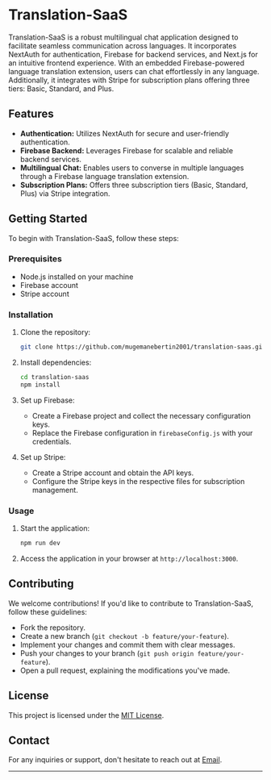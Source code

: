 
# Translation-SaaS

Translation-SaaS is a robust multilingual chat application designed to facilitate seamless communication across languages. It incorporates NextAuth for authentication, Firebase for backend services, and Next.js for an intuitive frontend experience. With an embedded Firebase-powered language translation extension, users can chat effortlessly in any language. Additionally, it integrates with Stripe for subscription plans offering three tiers: Basic, Standard, and Plus.

## Features

- **Authentication:** Utilizes NextAuth for secure and user-friendly authentication.
- **Firebase Backend:** Leverages Firebase for scalable and reliable backend services.
- **Multilingual Chat:** Enables users to converse in multiple languages through a Firebase language translation extension.
- **Subscription Plans:** Offers three subscription tiers (Basic, Standard, Plus) via Stripe integration.

## Getting Started

To begin with Translation-SaaS, follow these steps:

### Prerequisites

- Node.js installed on your machine
- Firebase account
- Stripe account

### Installation

1. Clone the repository:

   ```bash
   git clone https://github.com/mugemanebertin2001/translation-saas.git
   ```

2. Install dependencies:

   ```bash
   cd translation-saas
   npm install
   ```

3. Set up Firebase:
   - Create a Firebase project and collect the necessary configuration keys.
   - Replace the Firebase configuration in `firebaseConfig.js` with your credentials.

4. Set up Stripe:
   - Create a Stripe account and obtain the API keys.
   - Configure the Stripe keys in the respective files for subscription management.

### Usage

1. Start the application:

   ```bash
   npm run dev
   ```

2. Access the application in your browser at `http://localhost:3000`.

## Contributing

We welcome contributions! If you'd like to contribute to Translation-SaaS, follow these guidelines:

- Fork the repository.
- Create a new branch (`git checkout -b feature/your-feature`).
- Implement your changes and commit them with clear messages.
- Push your changes to your branch (`git push origin feature/your-feature`).
- Open a pull request, explaining the modifications you've made.

## License

This project is licensed under the [MIT License](LICENSE).

## Contact

For any inquiries or support, don't hesitate to reach out at [Email](bertin.m2001@gmail.com).

---